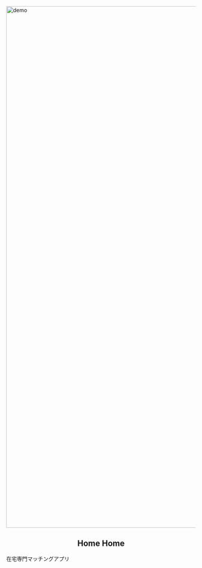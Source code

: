 <img width="1390" alt="demo" src="https://user-images.githubusercontent.com/60645490/79238447-5a22ed80-7eaa-11ea-84e0-e210d2fd157c.png">
<h2 align="center">Home Home</h2><p>在宅専門マッチングアプリ</p>

